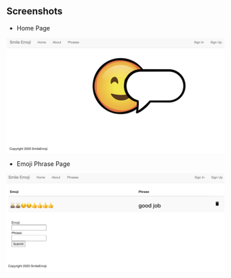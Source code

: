 ##  Screenshots

- Home Page
<img src="misc/home.png" alt="Home">

- Emoji Phrase Page
<img src="misc/emojiphrase.png" alt="Emoji Phrase">
